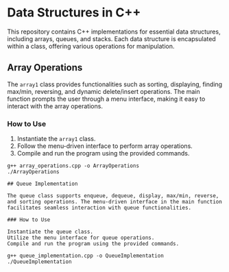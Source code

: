 # Data Structures in C++

This repository contains C++ implementations for essential data structures, including arrays, queues, and stacks. Each data structure is encapsulated within a class, offering various operations for manipulation.

## Array Operations

The `array1` class provides functionalities such as sorting, displaying, finding max/min, reversing, and dynamic delete/insert operations. The main function prompts the user through a menu interface, making it easy to interact with the array operations.

### How to Use

1. Instantiate the `array1` class.
2. Follow the menu-driven interface to perform array operations.
3. Compile and run the program using the provided commands.

```
g++ array_operations.cpp -o ArrayOperations
./ArrayOperations

## Queue Implementation

The queue class supports enqueue, dequeue, display, max/min, reverse, and sorting operations. The menu-driven interface in the main function facilitates seamless interaction with queue functionalities.

### How to Use

Instantiate the queue class.
Utilize the menu interface for queue operations.
Compile and run the program using the provided commands.

g++ queue_implementation.cpp -o QueueImplementation
./QueueImplementation
